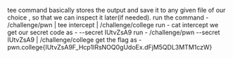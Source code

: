 tee command basically stores the output and save it to  any given file of our choice , so that we can inspect it later(if needed).
run the command - /challenge/pwn | tee intercept | /challenge/college
run - cat intercept 
we get our secret code as - --secret IUtvZsA9
run - /challenge/pwn --secret IUtvZsA9 | /challenge/college
get the flag  as - pwn.college{IUtvZsA9F_Hcp1IRsNOQ0gUdoEx.dFjM5QDL3MTM1czW}
